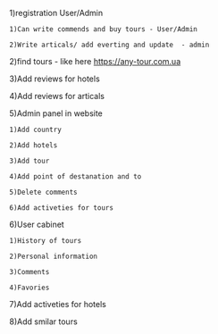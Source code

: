 1)registration User/Admin
	
 	1)Can write commends and buy tours - User/Admin
 
	2)Write articals/ add everting and update  - admin
 
2)find tours - like here https://any-tour.com.ua

3)Add reviews for hotels

4)Add reviews for articals

5)Admin panel in  website

	1)Add country
 
	2)Add hotels
 
	3)Add tour
 
	4)Add point of destanation and to
 
	5)Delete comments 
 
	6)Add activeties for tours
 
	
6)User cabinet

	1)History of tours
 
	2)Personal information
 
	3)Comments 
 
	4)Favories
 


7)Add activeties for hotels

8)Add smilar tours


